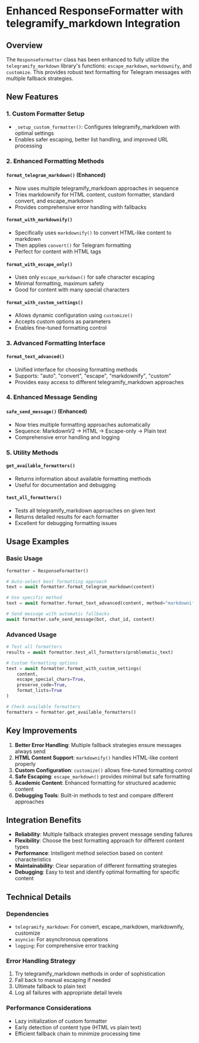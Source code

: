 # Enhanced ResponseFormatter with telegramify_markdown Integration

## Overview

The `ResponseFormatter` class has been enhanced to fully utilize the `telegramify_markdown` library's functions: `escape_markdown`, `markdownify`, and `customize`. This provides robust text formatting for Telegram messages with multiple fallback strategies.

## New Features

### 1. Custom Formatter Setup
- `_setup_custom_formatter()`: Configures telegramify_markdown with optimal settings
- Enables safer escaping, better list handling, and improved URL processing

### 2. Enhanced Formatting Methods

#### `format_telegram_markdown()` (Enhanced)
- Now uses multiple telegramify_markdown approaches in sequence
- Tries markdownify for HTML content, custom formatter, standard convert, and escape_markdown
- Provides comprehensive error handling with fallbacks

#### `format_with_markdownify()`
- Specifically uses `markdownify()` to convert HTML-like content to markdown
- Then applies `convert()` for Telegram formatting
- Perfect for content with HTML tags

#### `format_with_escape_only()`
- Uses only `escape_markdown()` for safe character escaping
- Minimal formatting, maximum safety
- Good for content with many special characters

#### `format_with_custom_settings()`
- Allows dynamic configuration using `customize()`
- Accepts custom options as parameters
- Enables fine-tuned formatting control

### 3. Advanced Formatting Interface

#### `format_text_advanced()`
- Unified interface for choosing formatting methods
- Supports: "auto", "convert", "escape", "markdownify", "custom"
- Provides easy access to different telegramify_markdown approaches

### 4. Enhanced Message Sending

#### `safe_send_message()` (Enhanced)
- Now tries multiple formatting approaches automatically
- Sequence: MarkdownV2 → HTML → Escape-only → Plain text
- Comprehensive error handling and logging

### 5. Utility Methods

#### `get_available_formatters()`
- Returns information about available formatting methods
- Useful for documentation and debugging

#### `test_all_formatters()`
- Tests all telegramify_markdown approaches on given text
- Returns detailed results for each formatter
- Excellent for debugging formatting issues

## Usage Examples

### Basic Usage
```python
formatter = ResponseFormatter()

# Auto-select best formatting approach
text = await formatter.format_telegram_markdown(content)

# Use specific method
text = await formatter.format_text_advanced(content, method="markdownify")

# Send message with automatic fallbacks
await formatter.safe_send_message(bot, chat_id, content)
```

### Advanced Usage
```python
# Test all formatters
results = await formatter.test_all_formatters(problematic_text)

# Custom formatting options
text = await formatter.format_with_custom_settings(
    content,
    escape_special_chars=True,
    preserve_code=True,
    format_lists=True
)

# Check available formatters
formatters = formatter.get_available_formatters()
```

## Key Improvements

1. **Better Error Handling**: Multiple fallback strategies ensure messages always send
2. **HTML Content Support**: `markdownify()` handles HTML-like content properly
3. **Custom Configuration**: `customize()` allows fine-tuned formatting control
4. **Safe Escaping**: `escape_markdown()` provides minimal but safe formatting
5. **Academic Content**: Enhanced formatting for structured academic content
6. **Debugging Tools**: Built-in methods to test and compare different approaches

## Integration Benefits

- **Reliability**: Multiple fallback strategies prevent message sending failures
- **Flexibility**: Choose the best formatting approach for different content types
- **Performance**: Intelligent method selection based on content characteristics
- **Maintainability**: Clear separation of different formatting strategies
- **Debugging**: Easy to test and identify optimal formatting for specific content

## Technical Details

### Dependencies
- `telegramify_markdown`: For convert, escape_markdown, markdownify, customize
- `asyncio`: For asynchronous operations
- `logging`: For comprehensive error tracking

### Error Handling Strategy
1. Try telegramify_markdown methods in order of sophistication
2. Fall back to manual escaping if needed
3. Ultimate fallback to plain text
4. Log all failures with appropriate detail levels

### Performance Considerations
- Lazy initialization of custom formatter
- Early detection of content type (HTML vs plain text)
- Efficient fallback chain to minimize processing time
